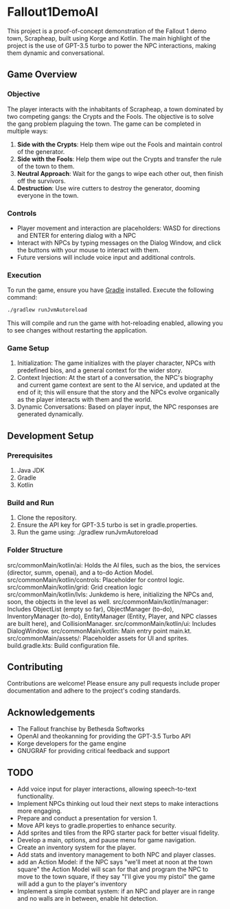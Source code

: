 # Fallout1DemoAI
This project is a proof-of-concept demonstration of the Fallout 1 demo town, Scrapheap, 
built using Korge and Kotlin. The main highlight of the project is the use of GPT-3.5 turbo to 
power the NPC interactions, making them dynamic and conversational.

## Game Overview

### Objective
The player interacts with the inhabitants of Scrapheap, a town dominated by two competing gangs: the Crypts and the Fools. 
The objective is to solve the gang problem plaguing the town. 
The game can be completed in multiple ways:
1. **Side with the Crypts**: Help them wipe out the Fools and maintain control of the generator.
2. **Side with the Fools**: Help them wipe out the Crypts and transfer the rule of the town to them.
3. **Neutral Approach**: Wait for the gangs to wipe each other out, then finish off the survivors.
4. **Destruction**: Use wire cutters to destroy the generator, dooming everyone in the town.

### Controls
- Player movement and interaction are placeholders: WASD for directions and ENTER for entering dialog with a NPC
- Interact with NPCs by typing messages on the Dialog Window, and click the buttons with your mouse to interact with them.
- Future versions will include voice input and additional controls.

### Execution
To run the game, ensure you have [Gradle](https://gradle.org/install/) installed. Execute the following command:

```bash
./gradlew runJvmAutoreload
```
This will compile and run the game with hot-reloading enabled, allowing you to see changes without restarting the application.

### Game Setup
1. Initialization: The game initializes with the player character, NPCs with predefined bios, and a general context for the wider story.
2. Context Injection: At the start of a conversation, the NPC's biography and current game context are sent to the AI service, and updated at the end of it; 
this will ensure that the story and the NPCs evolve organically as the player interacts with them and the world.
3. Dynamic Conversations: Based on player input, the NPC responses are generated dynamically.

## Development Setup
### Prerequisites
1. Java JDK
2. Gradle
3. Kotlin

### Build and Run
1. Clone the repository.
2. Ensure the API key for GPT-3.5 turbo is set in gradle.properties.
3. Run the game using: ./gradlew runJvmAutoreload

### Folder Structure
src/commonMain/kotlin/ai: Holds the AI files, such as the bios, the services (director, summ, openai), and a to-do Action Model.
src/commonMain/kotlin/controls: Placeholder for control logic.
src/commonMain/kotlin/grid: Grid creation logic
src/commonMain/kotlin/lvls: Junkdemo is here, initializing the NPCs and, soon, the objects in the level as well.
src/commonMain/kotlin/manager: Includes ObjectList (empty so far), ObjectManager (to-do), InventoryManager (to-do), EntityManager (Entity, Player, and NPC classes are built here), and CollisionManager.
src/commonMain/kotlin/ui: Includes DialogWindow.
src/commonMain/kotlin: Main entry point main.kt.
src/commonMain/assets/: Placeholder assets for UI and sprites.
build.gradle.kts: Build configuration file.

## Contributing
Contributions are welcome! Please ensure any pull requests include proper documentation and 
adhere to the project's coding standards.

## Acknowledgements
- The Fallout franchise by Bethesda Softworks
- OpenAI and theokanning for providing the GPT-3.5 Turbo API
- Korge developers for the game engine
- GNUGRAF for providing critical feedback and support

## TODO
- Add voice input for player interactions, allowing speech-to-text functionality.
- Implement NPCs thinking out loud their next steps to make interactions more engaging.
- Prepare and conduct a presentation for version 1.
- Move API keys to gradle.properties to enhance security.
- Add sprites and tiles from the RPG starter pack for better visual fidelity.
- Develop a main, options, and pause menu for game navigation.
- Create an inventory system for the player.
- Add stats and inventory management to both NPC and player classes.
- add an Action Model: if the NPC says "we'll meet at noon at the town square" 
the Action Model will scan for that and program the NPC to move to the town square, 
if they say "I'll give you my pistol" the game will add a gun to the player's inventory
- Implement a simple combat system: if an NPC and player are in range and no walls are in between, 
enable hit detection.
